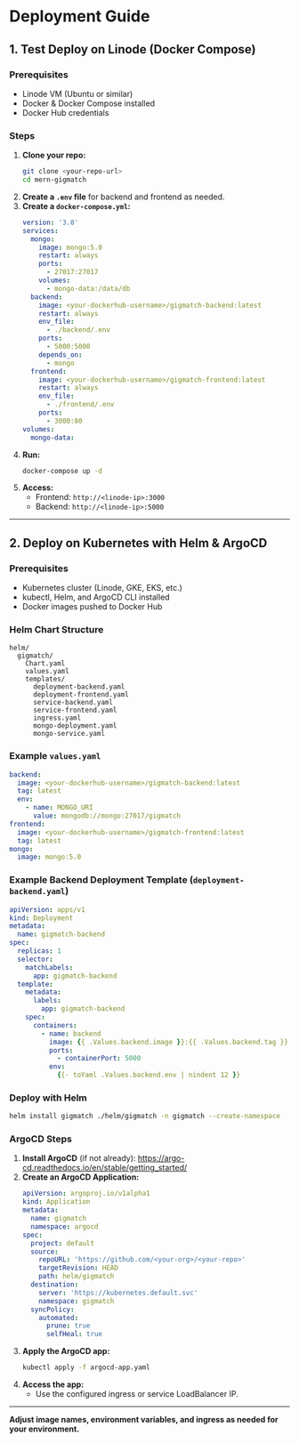 # Deployment Guide

## 1. Test Deploy on Linode (Docker Compose)

### Prerequisites
- Linode VM (Ubuntu or similar)
- Docker & Docker Compose installed
- Docker Hub credentials

### Steps
1. **Clone your repo:**
   ```sh
   git clone <your-repo-url>
   cd mern-gigmatch
   ```
2. **Create a `.env` file** for backend and frontend as needed.
3. **Create a `docker-compose.yml`:**
   ```yaml
   version: '3.8'
   services:
     mongo:
       image: mongo:5.0
       restart: always
       ports:
         - 27017:27017
       volumes:
         - mongo-data:/data/db
     backend:
       image: <your-dockerhub-username>/gigmatch-backend:latest
       restart: always
       env_file:
         - ./backend/.env
       ports:
         - 5000:5000
       depends_on:
         - mongo
     frontend:
       image: <your-dockerhub-username>/gigmatch-frontend:latest
       restart: always
       env_file:
         - ./frontend/.env
       ports:
         - 3000:80
   volumes:
     mongo-data:
   ```
4. **Run:**
   ```sh
   docker-compose up -d
   ```
5. **Access:**
   - Frontend: `http://<linode-ip>:3000`
   - Backend: `http://<linode-ip>:5000`

---

## 2. Deploy on Kubernetes with Helm & ArgoCD

### Prerequisites
- Kubernetes cluster (Linode, GKE, EKS, etc.)
- kubectl, Helm, and ArgoCD CLI installed
- Docker images pushed to Docker Hub

### Helm Chart Structure
```
helm/
  gigmatch/
    Chart.yaml
    values.yaml
    templates/
      deployment-backend.yaml
      deployment-frontend.yaml
      service-backend.yaml
      service-frontend.yaml
      ingress.yaml
      mongo-deployment.yaml
      mongo-service.yaml
```

### Example `values.yaml`
```yaml
backend:
  image: <your-dockerhub-username>/gigmatch-backend:latest
  tag: latest
  env:
    - name: MONGO_URI
      value: mongodb://mongo:27017/gigmatch
frontend:
  image: <your-dockerhub-username>/gigmatch-frontend:latest
  tag: latest
mongo:
  image: mongo:5.0
```

### Example Backend Deployment Template (`deployment-backend.yaml`)
```yaml
apiVersion: apps/v1
kind: Deployment
metadata:
  name: gigmatch-backend
spec:
  replicas: 1
  selector:
    matchLabels:
      app: gigmatch-backend
  template:
    metadata:
      labels:
        app: gigmatch-backend
    spec:
      containers:
        - name: backend
          image: {{ .Values.backend.image }}:{{ .Values.backend.tag }}
          ports:
            - containerPort: 5000
          env:
            {{- toYaml .Values.backend.env | nindent 12 }}
```

### Deploy with Helm
```sh
helm install gigmatch ./helm/gigmatch -n gigmatch --create-namespace
```

### ArgoCD Steps
1. **Install ArgoCD** (if not already):
   https://argo-cd.readthedocs.io/en/stable/getting_started/
2. **Create an ArgoCD Application:**
   ```yaml
   apiVersion: argoproj.io/v1alpha1
   kind: Application
   metadata:
     name: gigmatch
     namespace: argocd
   spec:
     project: default
     source:
       repoURL: 'https://github.com/<your-org>/<your-repo>'
       targetRevision: HEAD
       path: helm/gigmatch
     destination:
       server: 'https://kubernetes.default.svc'
       namespace: gigmatch
     syncPolicy:
       automated:
         prune: true
         selfHeal: true
   ```
3. **Apply the ArgoCD app:**
   ```sh
   kubectl apply -f argocd-app.yaml
   ```
4. **Access the app:**
   - Use the configured ingress or service LoadBalancer IP.

---

**Adjust image names, environment variables, and ingress as needed for your environment.** 